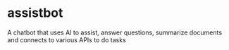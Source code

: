 # assistbot
A chatbot that uses AI to assist, answer questions, summarize documents and connects to various APIs to do tasks
